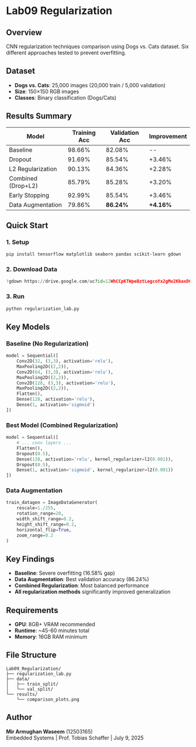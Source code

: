 # Lab09 Regularization

## Overview
CNN regularization techniques comparison using Dogs vs. Cats dataset. Six different approaches tested to prevent overfitting.

## Dataset
- **Dogs vs. Cats**: 25,000 images (20,000 train / 5,000 validation)
- **Size**: 150×150 RGB images
- **Classes**: Binary classification (Dogs/Cats)

## Results Summary

| Model | Training Acc | Validation Acc | Improvement |
|-------|-------------|----------------|-------------|
| Baseline | 98.66% | 82.08% | -- |
| Dropout | 91.69% | 85.54% | +3.46% |
| L2 Regularization | 90.13% | 84.36% | +2.28% |
| Combined (Drop+L2) | 85.79% | 85.28% | +3.20% |
| Early Stopping | 92.99% | 85.54% | +3.46% |
| Data Augmentation | 79.86% | **86.24%** | **+4.16%** |

## Quick Start

### 1. Setup
```bash
pip install tensorflow matplotlib seaborn pandas scikit-learn gdown
```

### 2. Download Data
```python
!gdown https://drive.google.com/uc?id=12WhCCpKTWpeBztLegcoYx2gMo2KbaxDG
```

### 3. Run
```python
python regularization_lab.py
```

## Key Models

### Baseline (No Regularization)
```python
model = Sequential([
    Conv2D(32, (3,3), activation='relu'),
    MaxPooling2D((2,2)),
    Conv2D(64, (3,3), activation='relu'),
    MaxPooling2D((2,2)),
    Conv2D(128, (3,3), activation='relu'),
    MaxPooling2D((2,2)),
    Flatten(),
    Dense(128, activation='relu'),
    Dense(1, activation='sigmoid')
])
```

### Best Model (Combined Regularization)
```python
model = Sequential([
    # ... conv layers ...
    Flatten(),
    Dropout(0.5),
    Dense(128, activation='relu', kernel_regularizer=l2(0.001)),
    Dropout(0.5),
    Dense(1, activation='sigmoid', kernel_regularizer=l2(0.001))
])
```

### Data Augmentation
```python
train_datagen = ImageDataGenerator(
    rescale=1./255,
    rotation_range=20,
    width_shift_range=0.2,
    height_shift_range=0.2,
    horizontal_flip=True,
    zoom_range=0.2
)
```

## Key Findings
- **Baseline**: Severe overfitting (16.58% gap)
- **Data Augmentation**: Best validation accuracy (86.24%)
- **Combined Regularization**: Most balanced performance
- **All regularization methods** significantly improved generalization

## Requirements
- **GPU**: 8GB+ VRAM recommended
- **Runtime**: ~45-60 minutes total
- **Memory**: 16GB RAM minimum

## File Structure
```
Lab09_Regularization/
├── regularization_lab.py
├── data/
│   ├── train_split/
│   └── val_split/
└── results/
    └── comparison_plots.png
```

## Author
**Mir Armughan Waseem** (12503165)  
Embedded Systems | Prof. Tobias Schaffer | July 9, 2025
